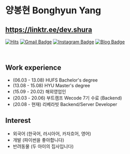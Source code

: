# 양봉현 Bonghyun Yang

## https://linktr.ee/dev.shura


[![Hits](https://hits.seeyoufarm.com/api/count/incr/badge.svg?url=https%3A%2F%2Fgithub.com%2Fbonghyunyang%2Fhit-counter&count_bg=%2379C83D&title_bg=%23555555&icon=&icon_color=%23E7E7E7&title=hits&edge_flat=false)](https://hits.seeyoufarm.com)
[![Gmail Badge](https://img.shields.io/badge/Gmail-d14836?style=flat-square&logo=Gmail&logoColor=white&link=mailto:bonghyunyang2@gmail.com)](mailto:bonghyunyang2@gmail.com)
[![Instagram Badge](https://img.shields.io/badge/-Instagram-dd2a7b?style=flat-square&logo=instagram&logoColor=white&link=https://www.instagram.com/dev.shura/)](https://www.instagram.com/dev.shura/) 
[![Blog Badge](http://img.shields.io/badge/-Blog-brightgreen?style=flat-square&logo=FF5722&link=http://arslan-0909.tistory.com/)](http://arslan-0909.tistory.com/)

<br>

## Work experience 
- (06.03 - 13.08) HUFS Bachelor's degree
- (13.08 - 15.08) HYU Master's degree
- (15.09 - 20.02) 해외영업인
- (20.03 - 20.06) 부트캠프 Wecode 7기 수료 (Backend)
- (20.08 - 현재) 리베라빗 Backend/Server Developer

## Interest
- 외국어 (한국어, 러시아어, 카자흐어, 영어)
- 개발 (파이썬을 좋아합니다)
- 반려동물 (두 아이의 집사입니다)
